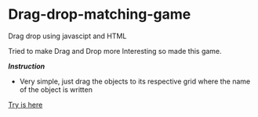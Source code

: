 # Drag-drop-matching-game
Drag drop using javascipt and HTML

Tried to make Drag and Drop more Interesting so made this game.

**_Instruction_**
- Very simple, just drag the objects to its respective grid where the name of the object is written

[Try is here](https://mondal10.github.io/drag-drop-matching-game/.)

